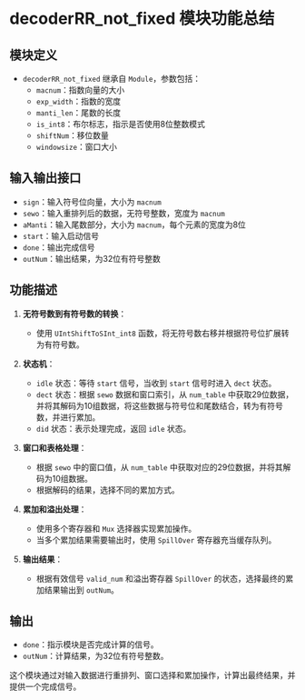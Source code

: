 # decoderRR_not_fixed 模块功能总结

## 模块定义
- `decoderRR_not_fixed` 继承自 `Module`，参数包括：
  - `macnum`：指数向量的大小
  - `exp_width`：指数的宽度
  - `manti_len`：尾数的长度
  - `is_int8`：布尔标志，指示是否使用8位整数模式
  - `shiftNum`：移位数量
  - `windowsize`：窗口大小

## 输入输出接口
- `sign`：输入符号位向量，大小为 `macnum`
- `sewo`：输入重排列后的数据，无符号整数，宽度为 `macnum`
- `aManti`：输入尾数部分，大小为 `macnum`，每个元素的宽度为8位
- `start`：输入启动信号
- `done`：输出完成信号
- `outNum`：输出结果，为32位有符号整数

## 功能描述
1. **无符号数到有符号数的转换**：
   - 使用 `UIntShiftToSInt_int8` 函数，将无符号数右移并根据符号位扩展转为有符号数。

2. **状态机**：
   - `idle` 状态：等待 `start` 信号，当收到 `start` 信号时进入 `dect` 状态。
   - `dect` 状态：根据 `sewo` 数据和窗口索引，从 `num_table` 中获取29位数据，并将其解码为10组数据，将这些数据与符号位和尾数结合，转为有符号数，并进行累加。
   - `did` 状态：表示处理完成，返回 `idle` 状态。

3. **窗口和表格处理**：
   - 根据 `sewo` 中的窗口值，从 `num_table` 中获取对应的29位数据，并将其解码为10组数据。
   - 根据解码的结果，选择不同的累加方式。

4. **累加和溢出处理**：
   - 使用多个寄存器和 `Mux` 选择器实现累加操作。
   - 当多个累加结果需要输出时，使用 `SpillOver` 寄存器充当缓存队列。

5. **输出结果**：
   - 根据有效信号 `valid_num` 和溢出寄存器 `SpillOver` 的状态，选择最终的累加结果输出到 `outNum`。

## 输出
- `done`：指示模块是否完成计算的信号。
- `outNum`：计算结果，为32位有符号整数。

这个模块通过对输入数据进行重排列、窗口选择和累加操作，计算出最终结果，并提供一个完成信号。
